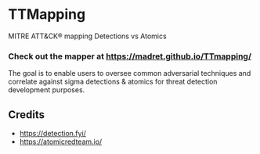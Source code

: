 # TTMapping
MITRE ATT&CK® mapping Detections vs Atomics

### Check out the mapper at https://madret.github.io/TTmapping/
The goal is to enable users to oversee common adversarial techniques and correlate against sigma detections & atomics for threat detection development purposes.

## Credits
- https://detection.fyi/
- https://atomicredteam.io/
